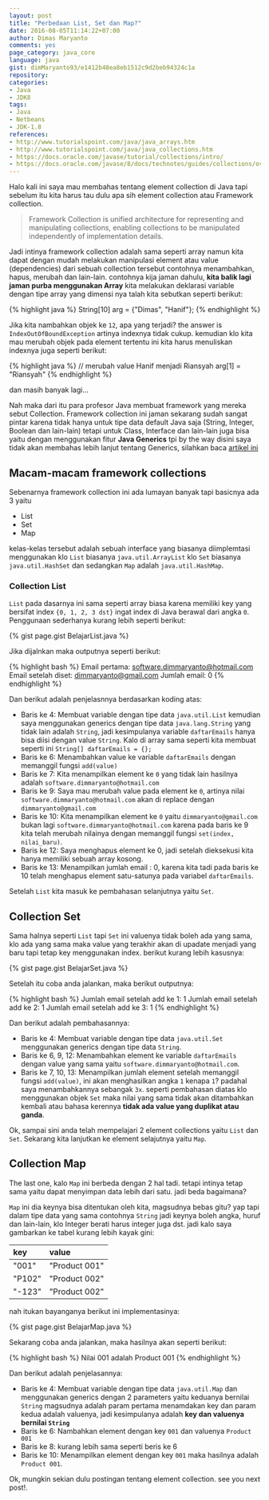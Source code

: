 ```yaml
---
layout: post
title: "Perbedaan List, Set dan Map?"
date: 2016-08-05T11:14:22+07:00
author: Dimas Maryanto
comments: yes
page_category: java_core
language: java
gist: dimMaryanto93/e1412b48ea8eb1512c9d2beb94324c1a
repository:
categories:
- Java
- JDK8
tags:
- Java
- Netbeans
- JDK-1.8
references:
- http://www.tutorialspoint.com/java/java_arrays.htm
- http://www.tutorialspoint.com/java/java_collections.htm
- https://docs.oracle.com/javase/tutorial/collections/intro/
- https://docs.oracle.com/javase/8/docs/technotes/guides/collections/overview.html
---
```


Halo kali ini saya mau membahas tentang element collection di Java tapi sebelum itu kita harus tau dulu apa sih element collection atau Framework collection.

> Framework Collection is unified architecture for representing and manipulating collections,
enabling collections to be manipulated independently of implementation details.

Jadi intinya framework collection adalah sama seperti array namun kita dapat dengan mudah melakukan manipulasi element atau value (dependencies) dari sebuah collection tersebut contohnya menambahkan, hapus, merubah dan lain-lain. contohnya kija jaman dahulu, **kita balik lagi jaman purba menggunakan Array** kita melakukan deklarasi variable dengan tipe array yang dimensi nya talah kita sebutkan seperti berikut:

{% highlight java %}
String[10] arg = {"Dimas", "Hanif"};
{% endhighlight %}

Jika kita nambahkan objek ke ```12```, apa yang terjadi? the answer is ```IndexOutOfBoundException``` artinya indexnya tidak cukup. kemudian klo kita mau merubah objek pada element tertentu ini kita harus menuliskan indexnya juga seperti berikut:

{% highlight java %}
// merubah value Hanif menjadi Riansyah
arg[1] = "Riansyah"
{% endhighlight %}

dan masih banyak lagi...

<!--more-->

Nah maka dari itu para profesor Java membuat framework yang mereka sebut Collection. Framework collection ini jaman sekarang sudah sangat pintar karena tidak hanya untuk tipe data default Java saja (String, Integer, Boolean dan lain-lain) tetapi untuk Class, Interface dan lain-lain juga bisa yaitu dengan menggunakan fitur **Java Generics** tpi by the way disini saya tidak akan membahas lebih lanjut tentang Generics, silahkan baca [artikel ini](http://www.tutorialspoint.com/java/java_generics.htm)

## Macam-macam framework collections

Sebenarnya framework collection ini ada lumayan banyak tapi basicnya ada 3 yaitu

* List
* Set
* Map

kelas-kelas tersebut adalah sebuah interface yang biasanya diimplemtasi menggunakan klo ```List``` biasanya ```java.util.ArrayList``` klo ```Set``` biasanya ```java.util.HashSet``` dan sedangkan ```Map``` adalah ```java.util.HashMap```.

### Collection List

```List``` pada dasarnya ini sama seperti array biasa karena memiliki key yang bersifat index ```{0, 1, 2, 3 dst}``` ingat index di Java berawal dari angka ```0```. Penggunaan sederhanya kurang lebih seperti berikut:

{% gist page.gist BelajarList.java %}

Jika dijalnkan maka outputnya seperti berikut:

{% highlight bash %}
Email pertama: software.dimmaryanto@hotmail.com
Email setelah diset: dimmaryanto@gmail.com
Jumlah email: 0
{% endhighlight %}

Dan berikut adalah penjelasnnya berdasarkan koding atas:

* Baris ke 4: Membuat variable dengan tipe data ```java.util.List``` kemudian saya menggunakan generics dengan tipe data ```java.lang.String``` yang tidak lain adalah ```String```, jadi kesimpulanya variable ```daftarEmails``` hanya bisa diisi dengan value ```String```. Kalo di array sama seperti kita membuat seperti ini ```String[] daftarEmails = {};```
* Baris ke 6: Menambahkan value ke variable ```daftarEmails``` dengan memanggil fungsi ```add(value)```
* Baris ke 7: Kita menampilkan element ke ```0``` yang tidak lain hasilnya adalah ```software.dimmaryanto@hotmail.com```
* Baris ke 9: Saya mau merubah value pada element ke ```0```, artinya nilai ```software.dimmaryanto@hotmail.com``` akan di replace dengan ```dimmaryanto@gmail.com```
* Baris ke 10: Kita menampilkan element ke ```0``` yaitu ```dimmaryanto@gmail.com``` bukan lagi ```software.dimmaryanto@hotmail.com``` karena pada baris ke 9 kita telah merubah nilainya dengan memanggil fungsi ```set(index, nilai_baru)```.
* Baris ke 12: Saya menghapus element ke 0, jadi setelah dieksekusi kita hanya memiliki sebuah array kosong.
* Baris ke 13: Menampilkan jumlah email : 0, karena kita tadi pada baris ke 10 telah menghapus element satu-satunya pada variabel ```daftarEmails```.

Setelah ```List``` kita masuk ke pembahasan selanjutnya yaitu ```Set```.

## Collection Set

Sama halnya seperti ```List``` tapi ```Set``` ini valuenya tidak boleh ada yang sama, klo ada yang sama maka value yang terakhir akan di upadate menjadi yang baru tapi tetap key menggunakan index. berikut kurang lebih kasusnya:

{% gist page.gist BelajarSet.java %}

Setelah itu coba anda jalankan, maka berikut outputnya:

{% highlight bash %}
Jumlah email setelah add ke 1: 1
Jumlah email setelah add ke 2: 1
Jumlah email setelah add ke 3: 1
{% endhighlight %}

Dan berikut adalah pembahasannya:

* Baris ke 4: Membuat variable dengan tipe data ```java.util.Set``` menggunakan generics dengan tipe data ```String```.
* Baris ke 6, 9, 12: Menambahkan element ke variable ```daftarEmails``` dengan value yang sama yaitu ```software.dimmaryanto@hotmail.com```.
* Baris ke 7, 10, 13: Menampilkan jumlah element setelah memanggil fungsi ```add(value)```, ini akan menghasilkan angka ```1``` kenapa ```1```? padahal saya menambahkannya sebangak ```3x```. seperti pembahasan diatas klo menggunakan objek ```Set``` maka nilai yang sama tidak akan ditambahkan kembali atau bahasa kerennya **tidak ada value yang duplikat atau ganda**.

Ok, sampai sini anda telah mempelajari 2 element collections yaitu ```List``` dan ```Set```. Sekarang kita lanjutkan ke element selajutnya yaitu ```Map```.

## Collection Map

The last one, kalo ```Map``` ini berbeda dengan 2 hal tadi. tetapi intinya tetap sama yaitu dapat menyimpan data lebih dari satu. jadi beda bagaimana?

```Map``` ini dia keynya bisa ditentukan oleh kita, magsudnya bebas gitu? yap tapi dalam tipe data yang sama contohnya ```String``` jadi keynya boleh angka, huruf dan lain-lain, klo Integer berati harus integer juga dst. jadi kalo saya gambarkan ke tabel kurang lebih kayak gini:

| key             | value           |
| :-------------  | :-------------  |
| "001"           | "Product 001"   |
| "P102"          | "Product 002"   |
| "-123"          | "Product 002"   |

nah itukan bayanganya berikut ini implementasinya:

{% gist page.gist BelajarMap.java %}

Sekarang coba anda jalankan, maka hasilnya akan seperti berikut:

{% highlight bash %}
Nilai 001 adalah Product 001
{% endhighlight %}

Dan berikut adalah penjelasannya:

* Baris ke 4: Membuat variable dengan tipe data ```java.util.Map``` dan menggunakan generics dengan 2 parameters yaitu keduanya bernilai ```String``` magsudnya adalah param pertama menamdakan key dan param kedua adalah valuenya, jadi kesimpulanya adalah **key dan valuenya bernilai ```String```**
* Baris ke 6: Nambahkan element dengan key ```001``` dan valuenya ```Product 001```
* Baris ke 8: kurang lebih sama seperti beris ke 6
* Baris ke 10: Menampilkan element dengan key ```001``` maka hasilnya adalah ```Product 001```.

Ok, mungkin sekian dulu postingan tentang element collection. see you next post!.
